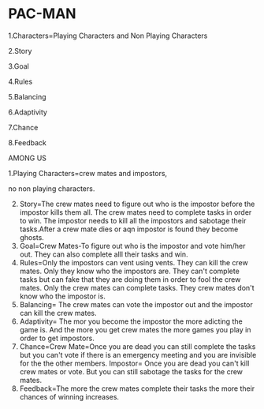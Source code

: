 # PAC-MAN

1.Characters=Playing Characters and Non Playing Characters

2.Story

3.Goal

4.Rules

5.Balancing

6.Adaptivity

7.Chance

8.Feedback

AMONG US

1.Playing Characters=crew mates and impostors,

no non playing characters.

2. Story=The crew mates need to figure out who is the impostor before the impostor kills them all. The crew mates need to complete tasks in order to win. The impostor needs to kill all the impostors and sabotage their tasks.After a crew mate dies or aqn impostor is found they become ghosts.
3. Goal=Crew Mates-To figure out who is the impostor and vote him/her out. They can also complete alll their tasks and win.
4. Rules=Only the impostors can vent using vents. They can kill the crew mates. Only they know who the impostors are. They can't complete tasks but can fake that they are doing them in order to fool the crew mates. Only the crew mates can complete tasks. They crew mates don't know who the impostor is.
5. Balancing= The crew mates can vote the impostor out and the impostor can kill the crew mates.
6.  Adaptivity= The mor you become the impostor the more adicting the game is. And the more you get crew mates the more games you play in order to get impostors.
7. Chance=Crew Mate=Once you are dead you can still complete the tasks but you can't vote if there is an emergency meeting and you are invisible for the the other members. Impostor= Once you are dead you can't kill crew mates or vote. But you can still sabotage the tasks for the crew mates.
8. Feedback=The more the crew mates complete their tasks the more their chances of winning increases. 
